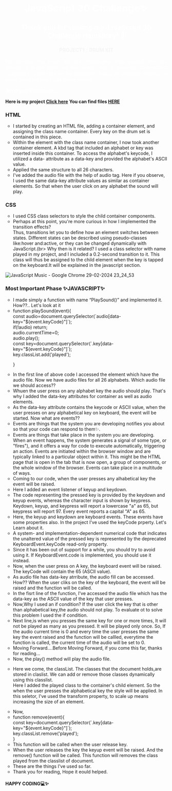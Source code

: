
<h1 style="color:white; font-size:30px;text-align:center;">JavaScript 30 Challenge✨</h1>

<h2 style="color:white;text-align:center;">Thank you for visiting my JavaScript 30 Challenge repository! 🚀</h2>
<h3 style="color:whitesmoke;text-align:center;font-family:Roboto">PROJECT1 : DRUM KIT </h3>
<p style="color:white; font-size:15px;text-align:justify;">I've finished the Drum Kit, the challenge's initial project. For this project, a virtual drum set was made, with a separate drum sound assigned to each note on the keyboard. It was an excellent practice in event handling and DOM manipulation.</p>
<p style="color:white; font-size:15px;text-align:justify;"><b>What you'll discover...</b></p>
<b>Here is my project <a target="_blank" href="https://babybhavani.github.io/Javascript-Keyboard-Player-1/">Click here</a></b>
<b>You can find files <a href="https://github.com/babybhavani/Javascript-Keyboard-Player-1.git" target="_blank">HERE</a></b>
<h3>HTML</h3>

<ul type="circle">
<li>I started by creating an HTML file, adding a container element, and assigning the class name container. Every key on the drum set is contained in this piece.</li>
<li>Within the element with the class name container, I now took another container element. A kbd tag that included an alphabet or key was inserted inside this container. To access the alphabet's keycode, I utilized a data- attribute as a data-key and provided the alphabet's ASCII value.</li>
<li>Applied the same structure to all 26 characters.</li>
  <li>I've added the audio file with the help of audio tag. Here if you observe, I used the same data-key attribute values as similar as container elements. So that when the user click on any alphabet the sound will play.</li>
</ul>
<h3>CSS</h3>
<ul type="circle">
<li>I used CSS class selectors to style the child container components. </li> 
  <li>Perhaps at this point, you're more curious in how I implemented the transition effects? <br>
  Thus, transitions let you to define how an element switches between states. Different states can be described using pseudo-classes like:hover and:active, or they can be changed dynamically with JavaScript.(br> Why then is it related? I used a class selector with name played in my project, and I included a 0.2-second transition to it. This class will thus be assigned to the child element when the key is tapped on the keyboard.It will be explained in the javascript section.</li>
</ul>



![JavaScript Music - Google Chrome 29-02-2024 23_24_53](https://github.com/babybhavani/Javascript-Keyboard-Player-1/assets/152834101/062fdf88-d0d1-4f34-a329-4bbb33740915)




<h3 >Most Important Phase ✨JAVASCRIPT✨</h3>
<ul type="circle">
<li>I made simply a function with name <q>PlaySound()</q> and implemented it. How??.. Let's look at it </li>
<li>function playSound(event){<br>
    const audio=document.querySelector(`audio[data-key="${event.keyCode}"]`);<br>
    if(!audio) return;<br>
    audio.currentTime=0;<br>
    audio.play();<br>
    const key=document.querySelector(`.key[data-key="${event.keyCode}"]`);<br>
    key.classList.add('played');<br>
    
}<br></li>
<li>In the first line of above code I accessed the element which have the audio file. Now we have audio files for all 26 alphabets. Which audio file we should access??  </li>
<li>Whuen the user press on any alphabet key the audio should play. That's why I added the data-key attributes for container as well as audio elements.</li>
<li>As the data-key attribute contains the keycode or ASCII value, when the user presses on any alphabetical key on keyboard, the event will be started. Now what are events??</li>
<li>Events are things that the system you are developing notifies you about so that your code can respond to them✨.</li>
<li>Events are things that take place in the system you are developing. When an event happens, the system generates a signal of some type, or "fires"), and it offers a way for code to execute automatically, triggering an action. Events are initiated within the browser window and are typically linked to a particular object within it. This might be the HTML page that is open in the tab that is now open, a group of components, or the whole window of the browser. Events can take place in a multitude of ways.</li>
<li>Coming to our code, when the user presses any alhabetical key the event will be raised.</li>
<li>Here I added an event listener of keyup and keydown.</li>
<li>The code representing the pressed key is provided by the keydown and keyup events, whereas the character input is shown by keypress. Keydown, keyup, and keypress will report a lowercase "a" as 65, but keypress will report 97. Every event reports a capital "A" as 65.</li>
<li>Here, the keyup and keydown are keyboard events. These events have some properties also. In the project I've used the keyCode prperty. Let's Learn about it. </li>
<li>A system- and implementation-dependent numerical code that indicates the unaltered value of the pressed key is represented by the deprecated KeyboardEvent.keyCode read-only property.</li>
<li>Since it has been out of support for a while, you should try to avoid using it. If KeyboardEvent.code is implemented, you should use it instead.</li>
<li>Now, when the user press on A key, the keyboard event will be raised. The keyCode will contain the 65 (ASCII value).</li>
<li>As audio file has data-key atrribute, the audio fill can be accessed. How?? When the user cliks on the key of the keyboard, the event will be raised and the function will be called.</li>
<li>In the fisrt line of the function, I've accessed the audio file which has the data-key as the ASCII value of the key that user presses.</li>
<li>Now,Why I used an if condition? If the user click the key that is other  than alphabetical key,the audio should not play. To evaluate ot to solve this problem I used the if condition. </li>

<li>Next line,is when you presses the same key for one or more times, It will not be played as many as you pressed. It will be played only once. So, If the audio current time is 0 and every time the user presses the same key the event raised and the function will be callled, everytime the function is called, the current time of the audio will be set to 0. </li>
<li>Moving Forward....Before Moving Forward, if you come this far, thanks for reading...</li>
<li>Now, the play() method will play the audio file.</li>
<li><p id="section">Here we come, the classList. The classes that the document holds,are stored in claslist. We can add or remove those classes dynamically using this classlist.
<br>Here I added the played class to the container's child element. So the when the user presses the alphabetical key the style will be applied. In this seletor, I've used the transform property, to scale up means increasing the size of an element.</p></li>
<li>Now,</li>
<li>function remove(event){<br>
    const key=document.querySelector(`.key[data-key="${event.keyCode}"]`);<br>
    key.classList.remove('played');<br>
}</li>
<li>This function will be called when the user release key.</li>
<li>When the user releases the key the keyup event will be raised. And the remove() function will be called. This function will removes the class played from the classlist of document.</li>
<LI>These are the things I've used so far.</LI>
<li>Thank you for reading, Hope it eould helped.</li>
</UL>
<h4>HAPPY CODING💻✨</h4>

